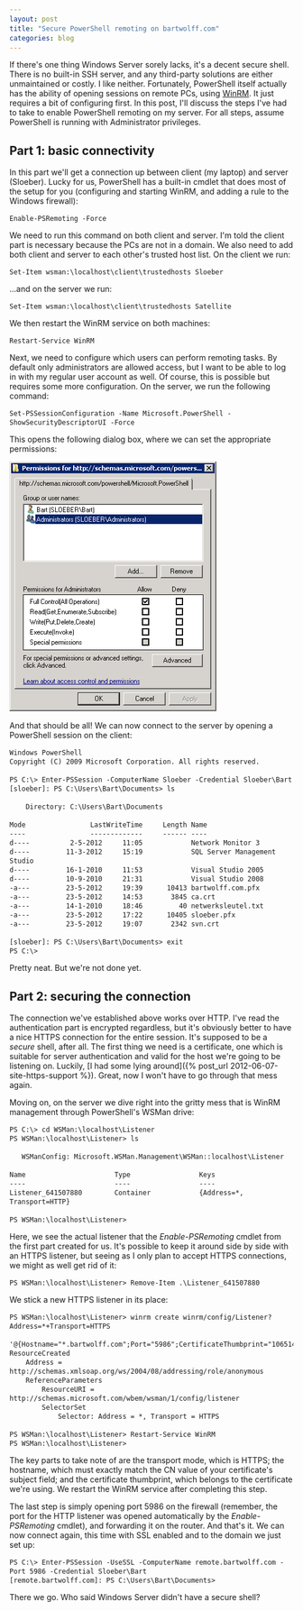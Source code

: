 ```yaml
---
layout: post
title: "Secure PowerShell remoting on bartwolff.com"
categories: blog
---
```


If there's one thing Windows Server sorely lacks, it's a decent secure shell. There is no built-in SSH server, and any third-party solutions are either unmaintained or costly. I like neither. Fortunately, PowerShell itself actually has the ability of opening sessions on remote PCs, using [WinRM](http://msdn.microsoft.com/en-us/library/windows/desktop/aa384426%28v=vs.85%29.aspx). It just requires a bit of configuring first. In this post, I'll discuss the steps I've had to take to enable PowerShell remoting on my server. For all steps, assume PowerShell is running with Administrator privileges.

## Part 1: basic connectivity

In this part we'll get a connection up between client (my laptop) and server (Sloeber). Lucky for us, PowerShell has a built-in cmdlet that does most of the setup for you (configuring and starting WinRM, and adding a rule to the Windows firewall):

    Enable-PSRemoting -Force

We need to run this command on both client and server. I'm told the client part is necessary because the PCs are not in a domain. We also need to add both client and server to each other's trusted host list. On the client we run:

    Set-Item wsman:\localhost\client\trustedhosts Sloeber

...and on the server we run:

    Set-Item wsman:\localhost\client\trustedhosts Satellite

We then restart the WinRM service on both machines:

    Restart-Service WinRM

Next, we need to configure which users can perform remoting tasks. By default only administrators are allowed access, but I want to be able to log in with my regular user account as well. Of course, this is possible but requires some more configuration. On the server, we run the following command:

    Set-PSSessionConfiguration -Name Microsoft.PowerShell -ShowSecurityDescriptorUI -Force

This opens the following dialog box, where we can set the appropriate permissions:

![PowerShell remote permissions](/assets/img/blog/2012/10/PowerShell-remote-permissions.png)

And that should be all! We can now connect to the server by opening a PowerShell session on the client:

    Windows PowerShell
    Copyright (C) 2009 Microsoft Corporation. All rights reserved.

    PS C:\> Enter-PSSession -ComputerName Sloeber -Credential Sloeber\Bart
    [sloeber]: PS C:\Users\Bart\Documents> ls

        Directory: C:\Users\Bart\Documents

    Mode                LastWriteTime     Length Name
    ----                -------------     ------ ----
    d----          2-5-2012     11:05            Network Monitor 3
    d----         11-3-2012     15:19            SQL Server Management Studio
    d----         16-1-2010     11:53            Visual Studio 2005
    d----         10-9-2010     21:31            Visual Studio 2008
    -a---         23-5-2012     19:39      10413 bartwolff.com.pfx
    -a---         23-5-2012     14:53       3845 ca.crt
    -a---         14-1-2010     18:46         40 netwerksleutel.txt
    -a---         23-5-2012     17:22      10405 sloeber.pfx
    -a---         23-5-2012     19:07       2342 svn.crt

    [sloeber]: PS C:\Users\Bart\Documents> exit
    PS C:\>

Pretty neat. But we're not done yet.

## Part 2: securing the connection

The connection we've established above works over HTTP. I've read the authentication part is encrypted regardless, but it's obviously better to have a nice HTTPS connection for the entire session. It's supposed to be a _secure_ shell, after all. The first thing we need is a certificate, one which is suitable for server authentication and valid for the host we're going to be listening on. Luckily, [I had some lying around]({% post_url 2012-06-07-site-https-support %}). Great, now I won't have to go through that mess again.

Moving on, on the server we dive right into the gritty mess that is WinRM management through PowerShell's WSMan drive:

    PS C:\> cd WSMan:\localhost\Listener
    PS WSMan:\localhost\Listener> ls

       WSManConfig: Microsoft.WSMan.Management\WSMan::localhost\Listener

    Name                      Type                 Keys
    ----                      ----                 ----
    Listener_641507880        Container            {Address=*, Transport=HTTP}

    PS WSMan:\localhost\Listener>

Here, we see the actual listener that the _Enable-PSRemoting_ cmdlet from the first part created for us. It's possible to keep it around side by side with an HTTPS listener, but seeing as I only plan to accept HTTPS connections, we might as well get rid of it:

    PS WSMan:\localhost\Listener> Remove-Item .\Listener_641507880

We stick a new HTTPS listener in its place:

    PS WSMan:\localhost\Listener> winrm create winrm/config/Listener?Address=*+Transport=HTTPS
    		'@{Hostname="*.bartwolff.com";Port="5986";CertificateThumbprint="106514..."}'
    ResourceCreated
        Address = http://schemas.xmlsoap.org/ws/2004/08/addressing/role/anonymous
        ReferenceParameters
            ResourceURI = http://schemas.microsoft.com/wbem/wsman/1/config/listener
            SelectorSet
                Selector: Address = *, Transport = HTTPS

    PS WSMan:\localhost\Listener> Restart-Service WinRM
    PS WSMan:\localhost\Listener>

The key parts to take note of are the transport mode, which is HTTPS; the hostname, which must exactly match the CN value of your certificate's subject field; and the certificate thumbprint, which belongs to the certificate we're using. We restart the WinRM service after completing this step.

The last step is simply opening port 5986 on the firewall (remember, the port for the HTTP listener was opened automatically by the _Enable-PSRemoting_ cmdlet), and forwarding it on the router. And that's it. We can now connect again, this time with SSL enabled and to the domain we just set up:

    PS C:\> Enter-PSSession -UseSSL -ComputerName remote.bartwolff.com -Port 5986 -Credential Sloeber\Bart
    [remote.bartwolff.com]: PS C:\Users\Bart\Documents>

There we go. Who said Windows Server didn't have a secure shell?
